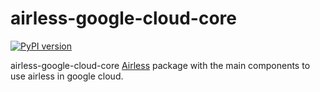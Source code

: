 # airless-google-cloud-core

[![PyPI version](https://badge.fury.io/py/airless-google-cloud-core.svg)](https://badge.fury.io/py/airless-google-cloud-core)

airless-google-cloud-core [Airless](https://github.com/astercapital/airless) package with the main components to use airless in google cloud.
